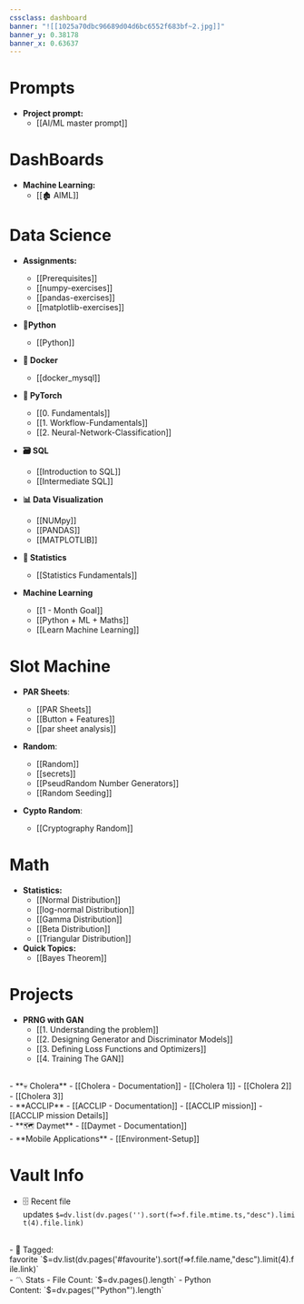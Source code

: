 ```yaml
---
cssclass: dashboard
banner: "![[1025a70dbc96689d04d6bc6552f683bf~2.jpg]]"
banner_y: 0.38178
banner_x: 0.63637
---
```


# Prompts

- **Project prompt:**
	- [[AI/ML master prompt]]


# DashBoards


- **Machine Learning:**
	- [[🏚️ AIML]]

# Data Science

- **Assignments:**
	- [[Prerequisites]]
	- [[numpy-exercises]]
	- [[pandas-exercises]]
	- [[matplotlib-exercises]]

- **🐍Python**
	- [[Python]]

- **🐋 Docker**
	- [[docker_mysql]]

- **🔦 PyTorch**
	- [[0. Fundamentals]]
	- [[1. Workflow-Fundamentals]]
	- [[2. Neural-Network-Classification]]

- **🗃️ SQL**
	- [[Introduction to SQL]]
	- [[Intermediate SQL]]

- **📊 Data Visualization**
	- [[NUMpy]]
	- [[PANDAS]]
	- [[MATPLOTLIB]]

- **🔢 Statistics**
	- [[Statistics Fundamentals]]

- **Machine Learning**
	- [[1 - Month Goal]]
	- [[Python  + ML + Maths]]
	- [[Learn Machine Learning]]

# Slot Machine

- **PAR Sheets**:
	- [[PAR Sheets]]
	- [[Button + Features]]
	- [[par sheet analysis]]

- **Random**:
	- [[Random]]
	- [[secrets]]
	- [[PseudRandom Number Generators]]
	- [[Random Seeding]]

- **Cypto Random**:
	- [[Cryptography Random]]

# Math

- **Statistics:**
	- [[Normal Distribution]]
	- [[log-normal Distribution]]
	- [[Gamma Distribution]]
	- [[Beta Distribution]]
	- [[Triangular Distribution]]
- **Quick Topics:**
	- [[Bayes Theorem]]

# Projects

- **PRNG with GAN**
	- [[1. Understanding the problem]]
	- [[2. Designing Generator and Discriminator Models]]
	- [[3. Defining Loss Functions and Optimizers]]
	- [[4. Training The GAN]]
<br>
- **💀 Cholera**
	- [[Cholera - Documentation]]
	- [[Cholera 1]]
	- [[Cholera 2]]
	- [[Cholera 3]]
<br>
- **ACCLIP** 
	- [[ACCLIP - Documentation]]
	- [[ACCLIP mission]]
	- [[ACCLIP mission Details]]
<br>
- **🗺️ Daymet**
	- [[Daymet - Documentation]]
<br>
- **Mobile Applications**
	- [[Environment-Setup]]


# Vault Info

- 🗄️ Recent file updates `$=dv.list(dv.pages('').sort(f=>f.file.mtime.ts,"desc").limit(4).file.link)`
<br>
- 🔖 Tagged: favorite `$=dv.list(dv.pages('#favourite').sort(f=>f.file.name,"desc").limit(4).file.link)`
<br>
- 〽️ Stats
    - File Count: `$=dv.pages().length`
    - Python Content: `$=dv.pages('"Python"').length`